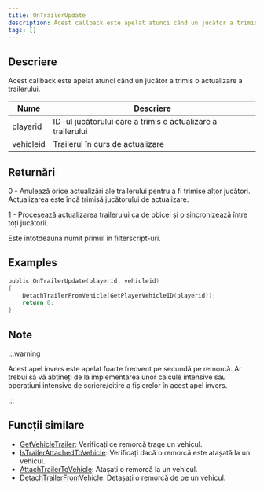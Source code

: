 ```yaml
---
title: OnTrailerUpdate
description: Acest callback este apelat atunci când un jucător a trimis o actualizare a trailerului.
tags: []
---
```


## Descriere

Acest callback este apelat atunci când un jucător a trimis o actualizare a trailerului.

| Nume      | Descriere                                      |
| --------- | ---------------------------------------------- |
| playerid  | ID-ul jucătorului care a trimis o actualizare a trailerului |
| vehicleid | Trailerul în curs de actualizare                            |

## Returnări

0 - Anulează orice actualizări ale trailerului pentru a fi trimise altor jucători. Actualizarea este încă trimisă jucătorului de actualizare.

1 - Procesează actualizarea trailerului ca de obicei și o sincronizează între toți jucătorii.

Este întotdeauna numit primul în filterscript-uri.

## Examples

```c
public OnTrailerUpdate(playerid, vehicleid)
{
    DetachTrailerFromVehicle(GetPlayerVehicleID(playerid));
    return 0;
}
```

## Note

:::warning

Acest apel invers este apelat foarte frecvent pe secundă pe remorcă. Ar trebui să vă abțineți de la implementarea unor calcule intensive sau operațiuni intensive de scriere/citire a fișierelor în acest apel invers.

:::

## Funcții similare

- [GetVehicleTrailer](../functions/GetVehicleTrailer): Verificați ce remorcă trage un vehicul.
- [IsTrailerAttachedToVehicle](../functions/IsTrailerAttachedToVehicle): Verificați dacă o remorcă este atașată la un vehicul.
- [AttachTrailerToVehicle](../functions/AttachTrailerToVehicle): Atașați o remorcă la un vehicul.
- [DetachTrailerFromVehicle](../functions/DetachTrailerFromVehicle): Detașați o remorcă de pe un vehicul.
